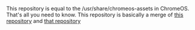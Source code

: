 This repository is equal to the /usr/share/chromeos-assets in ChromeOS. That's all you need to know.
This repository is basically a merge of [this repository](https://chromium.googlesource.com/chromiumos/platform/chromiumos-assets/) and [that repository](https://chromium.googlesource.com/chromiumos/platform/assets)
